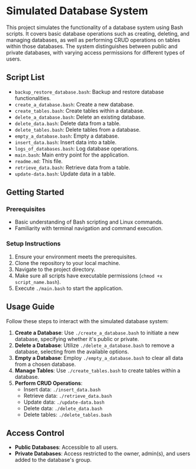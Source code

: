 # Simulated Database System

This project simulates the functionality of a database system using Bash scripts. It covers basic database operations such as creating, deleting, and managing databases, as well as performing CRUD operations on tables within those databases. The system distinguishes between public and private databases, with varying access permissions for different types of users.

## Script List

- `backup_restore_database.bash`: Backup and restore database functionalities.
- `create_a_database.bash`: Create a new database.
- `create_tables.bash`: Create tables within a database.
- `delete_a_database.bash`: Delete an existing database.
- `delete_data.bash`: Delete data from a table.
- `delete_tables.bash`: Delete tables from a database.
- `empty_a_database.bash`: Empty a database.
- `insert_data.bash`: Insert data into a table.
- `logs_of_databases.bash`: Log database operations.
- `main.bash`: Main entry point for the application.
- `readme.md`: This file.
- `retrieve_data.bash`: Retrieve data from a table.
- `update-data.bash`: Update data in a table.

## Getting Started

### Prerequisites

- Basic understanding of Bash scripting and Linux commands.
- Familiarity with terminal navigation and command execution.

### Setup Instructions

1. Ensure your environment meets the prerequisites.
2. Clone the repository to your local machine.
3. Navigate to the project directory.
4. Make sure all scripts have executable permissions (`chmod +x script_name.bash`).
5. Execute `./main.bash` to start the application.

## Usage Guide

Follow these steps to interact with the simulated database system:

1. **Create a Database**: Use `./create_a_database.bash` to initiate a new database, specifying whether it's public or private.
2. **Delete a Database**: Utilize `./delete_a_database.bash` to remove a database, selecting from the available options.
3. **Empty a Database**: Employ `./empty_a_database.bash` to clear all data from a chosen database.
4. **Manage Tables**: Use `./create_tables.bash` to create tables within a database.
5. **Perform CRUD Operations**:
   - Insert data: `./insert_data.bash`
   - Retrieve data: `./retrieve_data.bash`
   - Update data: `./update-data.bash`
   - Delete data: `./delete_data.bash`
   - Delete tables: `./delete_tables.bash`

## Access Control

- **Public Databases**: Accessible to all users.
- **Private Databases**: Access restricted to the owner, admin(s), and users added to the database's group.
